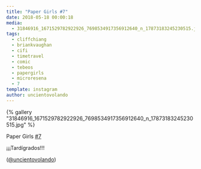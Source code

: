 ```yaml
---
title: "Paper Girls #7"
date: 2018-05-18 00:00:18
media: 
  - 31846916_1671529782922926_7698534917356912640_n_17873183245230515.jpg
tags: 
  - cliffchiang
  - briankvaughan
  - cifi
  - timetravel
  - comic
  - tebeos
  - papergirls
  - microresena
  - 7
template: instagram
author: uncientovolando
---
```


{% gallery "31846916_1671529782922926_7698534917356912640_n_17873183245230515.jpg" %}

Paper Girls [#7](/etiquetas/7)

¡¡¡Tardígrados!!!

([@uncientovolando](https://instagram.com/uncientovolando))

